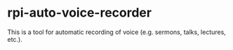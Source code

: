 # rpi-auto-voice-recorder

This is a tool for automatic recording of voice (e.g. sermons, talks, lectures, etc.).
